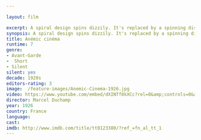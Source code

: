 ```yaml
---

layout: film

excerpt: A spiral design spins dizzily. It's replaced by a spinning disk. These two continue in perfect alternation until the end&#58; a spiral design, a disk. Each disk is labelled and can be read as it rotates. The messages, in French, feature puns and whimsical rhymes and alliteration. The final message comments on the spiral motif itself.
synopsis: A spiral design spins dizzily. It's replaced by a spinning disk. These two continue in perfect alternation until the end&#58; a spiral design, a disk. Each disk is labelled and can be read as it rotates. The messages, in French, feature puns and whimsical rhymes and alliteration. The final message comments on the spiral motif itself.
title: Anémic cinéma
runtime: 7
genre:
- Avant-Garde 
-  Short
- Silent
silent: yes
decade: 1920s
editors-rating: 3
image:  /feature-images/Anemic-Cinema-1926.jpg
video: https://www.youtube.com/embed/dXINTf8kXCc?rel=0&amp;controls=0&amp;showinfo=0
director: Marcel Duchamp
year: 1926
country: France  
language: 
cast:
imdb: http://www.imdb.com/title/tt0123380/?ref_=fn_al_tt_1
--- 
```


